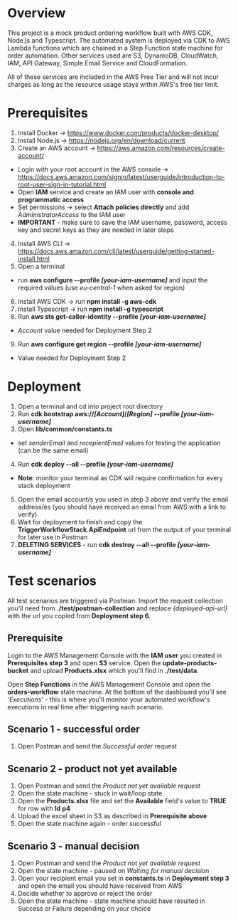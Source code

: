 # Overview
This project is a mock product ordering workflow built with AWS CDK, Node.js and Typescript.
The automated system is deployed via CDK to AWS Lambda functions which are chained in a Step Function state machine for order automation. Other services used are S3, DynamoDB, CloudWatch, IAM, API Gateway, Simple Email Service and CloudFormation.

All of these services are included in the AWS Free Tier and will not incur charges as long as the resource usage stays within AWS's free tier limit.

# Prerequisites
1. Install Docker -> https://www.docker.com/products/docker-desktop/
2. Install Node.js -> https://nodejs.org/en/download/current
3. Create an AWS account -> https://aws.amazon.com/resources/create-account/
  - Login with your root account in the AWS console -> https://docs.aws.amazon.com/signin/latest/userguide/introduction-to-root-user-sign-in-tutorial.html
  - Open **IAM** service and create an IAM user with **console and programmatic access**
  - Set permissions -> select **Attach policies directly** and add *AdministratorAccess* to the IAM user
  - **IMPORTANT** - make sure to save the IAM username, password, access key and secret keys as they are needed in later steps
4. Install AWS CLI -> https://docs.aws.amazon.com/cli/latest/userguide/getting-started-install.html
5. Open a terminal
  - run **aws configure --profile *[your-iam-username]*** and input the required values (use *eu-central-1* when asked for region)
6. Install AWS CDK -> run **npm install -g aws-cdk**
7. Install Typescript -> run **npm install -g typescript**
8. Run **aws sts get-caller-identity --profile *[your-iam-username]***
  - *Account* value needed for Deployment Step 2
9. Run **aws configure get region --profile *[your-iam-username]***
  - Value needed for Deployment Step 2

# Deployment
1. Open a terminal and cd into project root directory
2. Run **cdk bootstrap aws://*[Account]*/*[Region]* --profile *[your-iam-username]***
3. Open **lib/common/constants.ts**
  - set *senderEmail* and *recepientEmail* values for testing the application (can be the same email)
4. Run **cdk deploy --all --profile *[your-iam-username]***
  - **Note**: monitor your terminal as CDK will require confirmation for every stack deployment
5. Open the email account/s you used in step 3 above and verify the email address/es (you should have received an email from AWS with a link to verify)
6. Wait for deployment to finish and copy the **TriggerWorkflowStack.ApiEndpoint** url from the output of your terminal for later use in Postman
7. **DELETING SERVICES** - run **cdk destroy --all --profile *[your-iam-username]***

# Test scenarios
All test scenarios are triggered via Postman. Import the request collection you'll need from **./test/postman-collection** and replace *{deployed-api-url}* with the url you copied from **Deployment step 6**.

## Prerequisite
Login to the AWS Management Console with the **IAM user** you created in **Prerequisites step 3** and open **S3** service. Open the **update-products-bucket** and upload **Products.xlsx** which you'll find in **./test/data**.

Open **Step Functions** in the AWS Management Console and open the **orders-workflow** state machine. At the bottom of the dashboard you'll see *'Executions'* - this is where you'll monitor your automated workflow's executions in real time after triggering each scenario.

## Scenario 1 - successful order
1. Open Postman and send the *Successful order* request

## Scenario 2 - product not yet available
1. Open Postman and send the *Product not yet available request*
2. Open the state machine - stuck in wait/loop state
2. Open the **Products.xlsx** file and set the **Available** field's value to **TRUE** for row with **Id** **p4**
3. Upload the excel sheet in S3 as described in **Prerequisite above**
4. Open the state machine again - order successful

## Scenario 3 - manual decision
1. Open Postman and send the *Product not yet available request*
2. Open the state machine - paused on *Waiting for manual decision*
3. Open your recipient email you set in **constants.ts** in **Deployment step 3** and open the email you should have received from AWS
4. Decide whether to approve or reject the order
5. Open the state machine - state machine should have resulted in Success or Failure depending on your choice